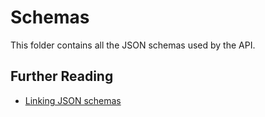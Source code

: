 # Schemas

This folder contains all the JSON schemas used by the API.

## Further Reading

- [Linking JSON schemas](http://json-schema.org/latest/json-schema-core.html#rfc.section.8.2)